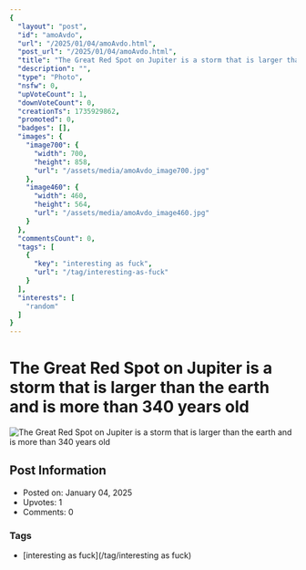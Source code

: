 ```yaml
---
{
  "layout": "post",
  "id": "amoAvdo",
  "url": "/2025/01/04/amoAvdo.html",
  "post_url": "/2025/01/04/amoAvdo.html",
  "title": "The Great Red Spot on Jupiter is a storm that is larger than the earth and is more than 340 years old",
  "description": "",
  "type": "Photo",
  "nsfw": 0,
  "upVoteCount": 1,
  "downVoteCount": 0,
  "creationTs": 1735929862,
  "promoted": 0,
  "badges": [],
  "images": {
    "image700": {
      "width": 700,
      "height": 858,
      "url": "/assets/media/amoAvdo_image700.jpg"
    },
    "image460": {
      "width": 460,
      "height": 564,
      "url": "/assets/media/amoAvdo_image460.jpg"
    }
  },
  "commentsCount": 0,
  "tags": [
    {
      "key": "interesting as fuck",
      "url": "/tag/interesting-as-fuck"
    }
  ],
  "interests": [
    "random"
  ]
}
---
```


# The Great Red Spot on Jupiter is a storm that is larger than the earth and is more than 340 years old

![The Great Red Spot on Jupiter is a storm that is larger than the earth and is more than 340 years old](/assets/media/amoAvdo_image700.jpg)

## Post Information

- Posted on: January 04, 2025
- Upvotes: 1
- Comments: 0

### Tags

- [interesting as fuck](/tag/interesting as fuck)
